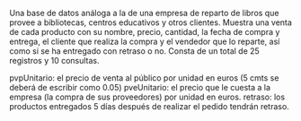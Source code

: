 Una base de datos análoga a la de una empresa de reparto de libros que provee a bibliotecas, centros educativos y otros clientes. Muestra una venta de cada producto con su nombre, precio, cantidad, la fecha de compra y entrega, el cliente que realiza la compra y el vendedor que lo reparte, así como si se ha entregado con retraso o no. Consta de un total de 25 registros y 10 consultas.

pvpUnitario: el precio de venta al público por unidad en euros (5 cmts se deberá de escribir como 0.05)
pveUnitario: el precio que le cuesta a la empresa (la compra de sus proveedores) por unidad en euros.
retraso: los productos entregados 5 días después de realizar el pedido tendrán retraso.
